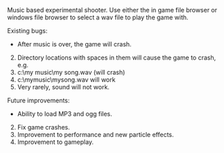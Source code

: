 Music based experimental shooter.
Use either the in game file browser or windows file browser to select a wav file to play the game with.

Existing bugs:
* After music is over, the game will crash.
2. Directory locations with spaces in them will cause the game to crash, e.g.
3. c:\my music\my song.wav (will crash)
4. c:\mymusic\mysong.wav will work
5. Very rarely, sound will not work.

Future improvements:
* Ability to load MP3 and ogg files.
2. Fix game crashes.
3. Improvement to performance and new particle effects.
4. Improvement to gameplay.
